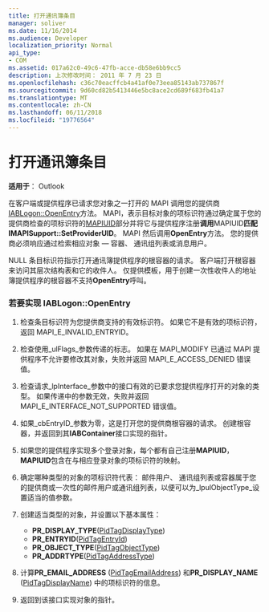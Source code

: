 ```yaml
---
title: 打开通讯簿条目
manager: soliver
ms.date: 11/16/2014
ms.audience: Developer
localization_priority: Normal
api_type:
- COM
ms.assetid: 017a62c0-49c6-47fb-acce-db58e6bb9cc5
description: 上次修改时间： 2011 年 7 月 23 日
ms.openlocfilehash: c36c70eacffcb4a41af0e73eea85143ab737867f
ms.sourcegitcommit: 9d60cd82b5413446e5bc8ace2cd689f683fb41a7
ms.translationtype: MT
ms.contentlocale: zh-CN
ms.lasthandoff: 06/11/2018
ms.locfileid: "19776564"
---
```

# <a name="opening-address-book-entries"></a>打开通讯簿条目

**适用于**： Outlook 
  
在客户端或提供程序已请求您对象之一打开的 MAPI 调用您的提供商[IABLogon::OpenEntry](iablogon-openentry.md)方法。 MAPI，表示目标对象的项标识符通过确定属于您的提供商检查的项标识符的[MAPIUID](mapiuid.md)部分并将它与提供程序注册**调用**MAPIUID**匹配IMAPISupport::SetProviderUID**。 MAPI 然后调用**OpenEntry**方法。 您的提供商必须响应通过检索相应对象 — 容器、 通讯组列表或消息用户。 
  
NULL 条目标识符指示打开通讯簿提供程序的根容器的请求。 客户端打开根容器来访问其层次结构表和它的收件人。 仅提供模板，用于创建一次性收件人的地址簿提供程序的根容器不支持**OpenEntry**呼叫。 
  
### <a name="to-implement-iablogonopenentry"></a>若要实现 IABLogon::OpenEntry
  
1. 检查条目标识符为您提供商支持的有效标识符。 如果它不是有效的项标识符，返回 MAPI_E_INVALID_ENTRYID。 
    
2. 检查使用_ulFlags_参数传递的标志。 如果在 MAPI_MODIFY 已通过 MAPI 提供程序不允许要修改其对象，失败并返回 MAPI_E_ACCESS_DENIED 错误值。 
    
3. 检查请求_lpInterface_参数中的接口有效的已要求您提供程序打开的对象的类型。 如果传递中的参数无效，失败并返回 MAPI_E_INTERFACE_NOT_SUPPORTED 错误值。 
    
4. 如果_cbEntryID_参数为零，这是打开您的提供商根容器的请求。 创建根容器，并返回到其**IABContainer**接口实现的指针。 
    
5. 如果您的提供程序实现多个登录对象，每个都有自己注册**MAPIUID**， **MAPIUID**包含在与相应登录对象的项标识符的映射。 
    
6. 确定哪种类型的对象的项标识符代表： 邮件用户、 通讯组列表或容器属于您的提供商或一次性的邮件用户或通讯组列表，以便可以为_lpulObjectType_设置适当的值参数。 
    
7. 创建适当类型的对象，并设置以下基本属性：
    
    - **PR_DISPLAY_TYPE**([PidTagDisplayType](pidtagdisplaytype-canonical-property.md))
    - **PR_ENTRYID**([PidTagEntryId](pidtagentryid-canonical-property.md))
    - **PR_OBJECT_TYPE**([PidTagObjectType](pidtagobjecttype-canonical-property.md))
    - **PR_ADDRTYPE**([PidTagAddressType](pidtagaddresstype-canonical-property.md))
    
8. 计算**PR_EMAIL_ADDRESS** ([PidTagEmailAddress](pidtagemailaddress-canonical-property.md)) 和**PR_DISPLAY_NAME** ([PidTagDisplayName](pidtagdisplayname-canonical-property.md)) 中的项标识符的信息。
    
9. 返回到该接口实现对象的指针。 
    

